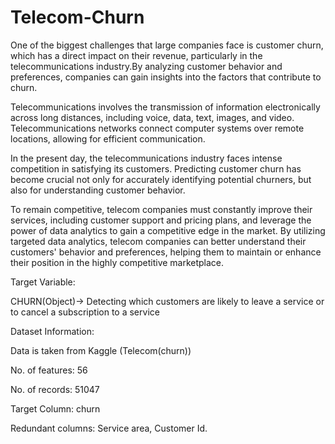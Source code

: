 # Telecom-Churn
One of the biggest challenges that large companies face is customer churn, which has a direct impact on their revenue, particularly in the telecommunications industry.By analyzing customer behavior and preferences, companies can gain insights into the factors that contribute to churn.

Telecommunications involves the transmission of information electronically across long distances, including voice, data, text, images, and video. Telecommunications networks connect computer systems over remote locations, allowing for efficient communication.

In the present day, the telecommunications industry faces intense competition in satisfying its customers. Predicting customer churn has become crucial not only for accurately identifying potential churners, but also for understanding customer behavior.

To remain competitive, telecom companies must constantly improve their services, including customer support and pricing plans, and leverage the power of data analytics to gain a competitive edge in the market. By utilizing targeted data analytics, telecom companies can better understand their customers' behavior and preferences, helping them to maintain or enhance their position in the highly competitive marketplace.

Target Variable:

CHURN(Object)->	Detecting which customers are likely to leave a service or to cancel a subscription to a service

Dataset Information:

 Data is taken from Kaggle (Telecom(churn)) 
 
 No. of features: 56
 
No. of records: 51047

Target Column: churn  

Redundant columns: Service area, Customer Id.

